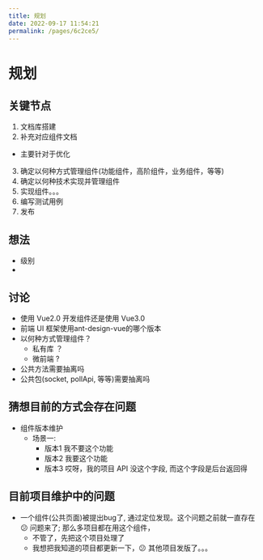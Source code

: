 ```yaml
---
title: 规划
date: 2022-09-17 11:54:21
permalink: /pages/6c2ce5/
---
```

# 规划

## 关键节点
1. 文档库搭建
2. 补充对应组件文档
  * 主要针对于优化
3. 确定以何种方式管理组件(功能组件，高阶组件，业务组件，等等)
4. 确定以何种技术实现并管理组件
5. 实现组件。。。
6. 编写测试用例
7. 发布

## 想法
* 级别
* 

## 讨论
* 使用 Vue2.0 开发组件还是使用 Vue3.0
* 前端 UI 框架使用ant-design-vue的哪个版本
* 以何种方式管理组件？
  * 私有库 ？
  * 微前端 ?
* 公共方法需要抽离吗
* 公共包(socket, pollApi, 等等)需要抽离吗

## 猜想目前的方式会存在问题
* 组件版本维护
  * 场景一:
    * 版本1 我不要这个功能
    * 版本2 我要这个功能
    * 版本3 哎呀，我的项目 API 没这个字段, 而这个字段是后台返回得



## 目前项目维护中的问题
* 一个组件(公共页面)被提出bug了, 通过定位发现。这个问题之前就一直存在 :confused: 问题来了; 那么多项目都在用这个组件，
  * 不管了，先把这个项目处理了
  * 我想把我知道的项目都更新一下，:confused: 其他项目发版了。。。